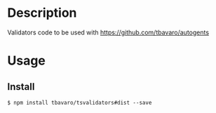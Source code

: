 # Description

Validators code to be used with https://github.com/tbavaro/autogents

# Usage

## Install

```
$ npm install tbavaro/tsvalidators#dist --save
```
